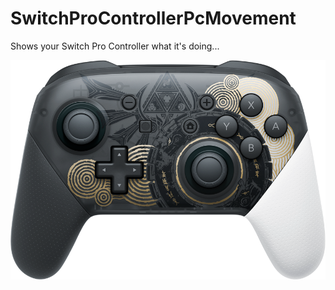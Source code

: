 # SwitchProControllerPcMovement
Shows your Switch Pro Controller what it's doing...

![This controller will show what buttons you press etc...](https://github.com/Elrinth/SwitchProControllerPcMovement/blob/main/src/assets/tloz_totk_controller_front_w_btn.png?raw=true)
